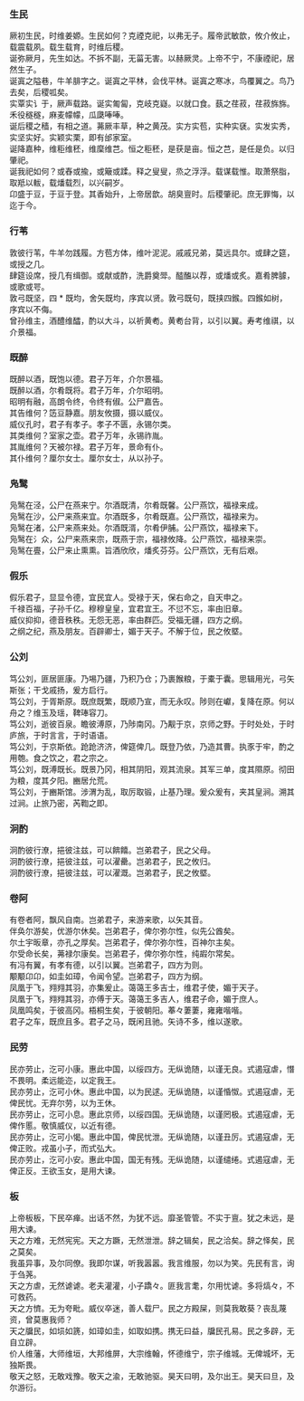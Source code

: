 

### 生民   

厥初生民，时维姜嫄。生民如何？克禋克祀，以弗无子。履帝武敏歆，攸介攸止，载震载夙。载生载育，时维后稷。   
诞弥厥月，先生如达。不拆不副，无菑无害。以赫厥灵。上帝不宁，不康禋祀，居然生子。   
诞寘之隘巷，牛羊腓字之。诞寘之平林，会伐平林。诞寘之寒冰，鸟覆翼之。鸟乃去矣，后稷呱矣。   
实覃实讠于，厥声载路。诞实匍匐，克岐克嶷。以就口食。蓺之荏菽，荏菽旆旆。禾役穟穟，麻麦幪幪，瓜瓞唪唪。   
诞后稷之穑，有相之道。茀厥丰草，种之黄茂。实方实苞，实种实褎。实发实秀，实坚实好。实颖实栗，即有邰家室。   
诞降嘉种，维秬维秠，维穈维芑。恒之秬秠，是获是亩。恒之芑，是任是负。以归肇祀。   
诞我祀如何？或舂或揄，或簸或蹂。释之叟叟，烝之浮浮。载谋载惟。取萧祭脂，取羝以軷，载燔载烈，以兴嗣岁。   
卬盛于豆，于豆于登。其香始升，上帝居歆。胡臭亶时。后稷肇祀。庶无罪悔，以迄于今。   


### 行苇   

敦彼行苇，牛羊勿践履。方苞方体，维叶泥泥。戚戚兄弟，莫远具尔。或肆之筵，或授之几。   
肆筵设席，授几有缉御。或献或酢，洗爵奠斝。醓醢以荐，或燔或炙。嘉肴脾臄，或歌或咢。   
敦弓既坚，四 * 既均，舍矢既均，序宾以贤。敦弓既句，既挟四鍭。四鍭如树，序宾以不侮。   
曾孙维主，酒醴维醽，酌以大斗，以祈黄耇。黄耇台背，以引以翼。寿考维祺，以介景福。   


### 既醉   

既醉以酒，既饱以德。君子万年，介尔景福。   
既醉以酒，尔肴既将。君子万年，介尔昭明。   
昭明有融，高朗令终，令终有俶。公尸嘉告。   
其告维何？笾豆静嘉。朋友攸摄，摄以威仪。   
威仪孔时，君子有孝子。孝子不匮，永锡尔类。   
其类维何？室家之壶。君子万年，永锡祚胤。   
其胤维何？天被尔禄。君子万年，景命有仆。   
其仆维何？厘尔女士。厘尔女士，从以孙子。   


### 凫鹥   

凫鹥在泾，公尸在燕来宁。尔酒既清，尔肴既馨。公尸燕饮，福禄来成。   
凫鹥在沙，公尸来燕来宜。尔酒既多，尔肴既嘉。公尸燕饮，福禄来为。   
凫鹥在渚，公尸来燕来处。尔酒既湑，尔肴伊脯。公尸燕饮，福禄来下。   
凫鹥在氵众，公尸来燕来宗，既燕于宗，福禄攸降。公尸燕饮，福禄来崇。   
凫鹥在亹，公尸来止熏熏。旨酒欣欣，燔炙芬芬。公尸燕饮，无有后艰。   


### 假乐   

假乐君子，显显令德，宜民宜人。受禄于天，保右命之，自天申之。   
千禄百福，子孙千亿。穆穆皇皇，宜君宜王。不愆不忘，率由旧章。   
威仪抑抑，德音秩秩。无怨无恶，率由群匹。受福无疆，四方之纲。   
之纲之纪，燕及朋友。百辟卿士，媚于天子。不解于位，民之攸塈。   


### 公刘   

笃公刘，匪居匪康。乃埸乃疆，乃积乃仓；乃裹餱粮，于橐于囊。思辑用光，弓矢斯张；干戈戚扬，爰方启行。   
笃公刘，于胥斯原。既庶既繁，既顺乃宣，而无永叹。陟则在巘，复降在原。何以舟之？维玉及瑶，鞞琫容刀。   
笃公刘，逝彼百泉。瞻彼溥原，乃陟南冈。乃觏于京，京师之野。于时处处，于时庐旅，于时言言，于时语语。   
笃公刘，于京斯依。跄跄济济，俾筵俾几。既登乃依，乃造其曹。执豕于牢，酌之用匏。食之饮之，君之宗之。   
笃公刘，既溥既长。既景乃冈，相其阴阳，观其流泉。其军三单，度其隰原。彻田为粮，度其夕阳。豳居允荒。   
笃公刘，于豳斯馆。涉渭为乱，取厉取锻，止基乃理。爰众爰有，夹其皇涧。溯其过涧。止旅乃密，芮鞫之即。   


### 泂酌   

泂酌彼行潦，挹彼注兹，可以餴饎。岂弟君子，民之父母。   
泂酌彼行潦，挹彼注兹，可以濯罍。岂弟君子，民之攸归。   
泂酌彼行潦，挹彼注兹，可以濯溉。岂弟君子，民之攸塈。   


### 卷阿   

有卷者阿，飘风自南。岂弟君子，来游来歌，以矢其音。   
伴奂尔游矣，优游尔休矣。岂弟君子，俾尔弥尔性，似先公酋矣。   
尔土宇昄章，亦孔之厚矣。岂弟君子，俾尔弥尔性，百神尔主矣。   
尔受命长矣，茀禄尔康矣。岂弟君子，俾尔弥尔性，纯嘏尔常矣。   
有冯有翼，有孝有德，以引以翼。岂弟君子，四方为则。   
颙颙卬卬，如圭如璋，令闻令望。岂弟君子，四方为纲。   
凤凰于飞，翙翙其羽，亦集爰止。蔼蔼王多吉士，维君子使，媚于天子。   
凤凰于飞，翙翙其羽，亦傅于天。蔼蔼王多吉人，维君子命，媚于庶人。   
凤凰鸣矣，于彼高冈。梧桐生矣，于彼朝阳。菶々萋萋，雍雍喈喈。   
君子之车，既庶且多。君子之马，既闲且驰。矢诗不多，维以遂歌。   


### 民劳   

民亦劳止，汔可小康。惠此中国，以绥四方。无纵诡随，以谨无良。式遏寇虐，憯不畏明。柔远能迩，以定我王。   
民亦劳止，汔可小休。惠此中国，以为民逑。无纵诡随，以谨惛怓。式遏寇虐，无俾民忧。无弃尔劳，以为王休。   
民亦劳止，汔可小息。惠此京师，以绥四国。无纵诡随，以谨罔极。式遏寇虐，无俾作慝。敬慎威仪，以近有德。   
民亦劳止，汔可小愒。惠此中国，俾民忧泄。无纵诡随，以谨丑厉。式遏寇虐，无俾正败。戎虽小子，而式弘大。   
民亦劳止，汔可小安。惠此中国，国无有残。无纵诡随，以谨缱绻。式遏寇虐，无俾正反。王欲玉女，是用大谏。   


### 板   

上帝板板，下民卒瘅。出话不然，为犹不远。靡圣管管。不实于亶。犹之未远，是用大谏。   
天之方难，无然宪宪。天之方蹶，无然泄泄。辞之辑矣，民之洽矣。辞之怿矣，民之莫矣。   
我虽异事，及尔同僚。我即尔谋，听我嚣嚣。我言维服，勿以为笑。先民有言，询于刍荛。   
天之方虐，无然谑谑。老夫灌灌，小子蹻々。匪我言耄，尔用忧谑。多将熇々，不可救药。   
天之方懠。无为夸毗。威仪卒迷，善人载尸。民之方殿屎，则莫我敢葵？丧乱蔑资，曾莫惠我师？   
天之牖民，如埙如篪，如璋如圭，如取如携。携无曰益，牖民孔易。民之多辟，无自立辟。   
价人维藩，大师维垣，大邦维屏，大宗维翰，怀德维宁，宗子维城。无俾城坏，无独斯畏。   
敬天之怒，无敢戏豫。敬天之渝，无敢驰驱。昊天曰明，及尔出王。昊天曰旦，及尔游衍。   